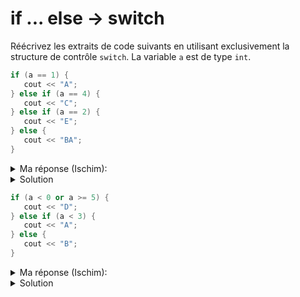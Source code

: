 # if ... else -> switch
 
Réécrivez les extraits de code suivants en utilisant exclusivement la structure de contrôle `switch`. La variable `a` est de type `int`. 

~~~cpp 
if (a == 1) {
   cout << "A";
} else if (a == 4) {
   cout << "C"; 
} else if (a == 2) {
   cout << "E";
} else {
   cout << "BA";
}        
~~~

<details>
<summary> Ma réponse (Ischim):</summary>

~~~cpp
switch(a) {
   case 1 :
      cout << "A";
      break;
   case 2 :
      cout << "E";
      break;
   case 4 :
      cout << "C";
   default:
      cout << "BA";
}
~~~

</details>

<details>
<summary>Solution</summary>

~~~cpp 
switch (a) {
   default : cout << "BA"; 
   case 1 : cout << "A"; break;
   case 4 : cout << "C"; break;
   case 2 : cout << "E"; break;
}   
~~~

</details>

~~~cpp 
if (a < 0 or a >= 5) {
   cout << "D";
} else if (a < 3) {
   cout << "A";
} else {
   cout << "B";
}  
~~~

<details>
<summary> Ma réponse (Ischim):</summary>

~~~cpp
switch(a) {
   case 0 :
   case 1 :
   case 2 :
      cout << "A";
      break;
   case 3 :
   case 4 :
      cout << "B";
      break;
   default:
      cout << "D";
}
~~~

</details>

<details>
<summary>Solution</summary>

~~~cpp 
switch (a) {
   case 0:
   case 1:
   case 2: cout << "A"; break;
   case 3:
   case 4: cout << "B"; break;
   default: cout << "D"; break; 
}   
~~~
</details>